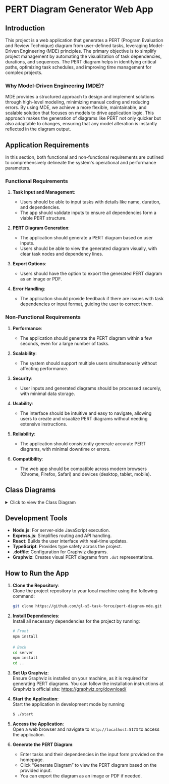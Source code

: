 # PERT Diagram Generator Web App

## Introduction

This project is a web application that generates a PERT (Program Evaluation and Review Technique) diagram from user-defined tasks, leveraging Model-Driven Engineering (MDE) principles. The primary objective is to simplify project management by automating the visualization of task dependencies, durations, and sequences. The PERT diagram helps in identifying critical paths, optimizing task schedules, and improving time management for complex projects.

### Why Model-Driven Engineering (MDE)?

MDE provides a structured approach to design and implement solutions through high-level modeling, minimizing manual coding and reducing errors. By using MDE, we achieve a more flexible, maintainable, and scalable solution that focuses on models to drive application logic. This approach makes the generation of diagrams like PERT not only quicker but also adaptable to changes, ensuring that any model alteration is instantly reflected in the diagram output.

## Application Requirements

In this section, both functional and non-functional requirements are outlined to comprehensively delineate the system's operational and performance parameters.

### Functional Requirements

1. **Task Input and Management**:

   - Users should be able to input tasks with details like name, duration, and dependencies.
   - The app should validate inputs to ensure all dependencies form a viable PERT structure.

2. **PERT Diagram Generation**:

   - The application should generate a PERT diagram based on user inputs.
   - Users should be able to view the generated diagram visually, with clear task nodes and dependency lines.

3. **Export Options**:

   - Users should have the option to export the generated PERT diagram as an image or PDF.

4. **Error Handling**:
   - The application should provide feedback if there are issues with task dependencies or input format, guiding the user to correct them.

### Non-Functional Requirements

1. **Performance**:

   - The application should generate the PERT diagram within a few seconds, even for a large number of tasks.

2. **Scalability**:

   - The system should support multiple users simultaneously without affecting performance.

3. **Security**:

   - User inputs and generated diagrams should be processed securely, with minimal data storage.

4. **Usability**:

   - The interface should be intuitive and easy to navigate, allowing users to create and visualize PERT diagrams without needing extensive instructions.

5. **Reliability**:

   - The application should consistently generate accurate PERT diagrams, with minimal downtime or errors.

6. **Compatibility**:
   - The web app should be compatible across modern browsers (Chrome, Firefox, Safari) and devices (desktop, tablet, mobile).

## Class Diagrams

<details>
<summary>Click to view the Class Diagram</summary>

<div align=center>
<img src="out/uml/MMM-CD/Metametamodel.svg">
Meta-metamodel
</div>
<br>

<div align=center>
<img src="out/uml/MM-CD/Metamodel.svg">
Metamodel
</div>
<br>

<div align=center>
<img src="out/uml/class-diagram/CombinedDiagram.svg">
Meta-metamodel & Metamodel
</div>
<br>


</details>

## Development Tools

- **Node.js**: For server-side JavaScript execution.
- **Express.js**: Simplifies routing and API handling.
- **React**: Builds the user interface with real-time updates.
- **TypeScript**: Provides type safety across the project.
- **.dotfile**: Configuration for Graphviz diagrams.
- **Graphviz**: Creates visual PERT diagrams from `.dot` representations.

## How to Run the App

1. **Clone the Repository**:  
   Clone the project repository to your local machine using the following command:

   ```bash
   git clone https://github.com/gl-s5-task-force/pert-diagram-mde.git
   ```

2. **Install Dependencies**:  
   Install all necessary dependencies for the project by running:

   ```bash
   # Front
   npm install

   # Back
   cd server
   npm install
   cd ..
   ```

3. **Set Up Graphviz**:  
   Ensure Graphviz is installed on your machine, as it is required for generating PERT diagrams. You can follow the installation instructions at Graphviz's official site: https://graphviz.org/download/

4. **Start the Application**:  
   Start the application in development mode by running 
   ```bash 
   $ ./start
   ```

5. **Access the Application**:  
   Open a web browser and navigate to `http://localhost:5173` to access the application.

6. **Generate the PERT Diagram**:
   - Enter tasks and their dependencies in the input form provided on the homepage.
   - Click “Generate Diagram” to view the PERT diagram based on the provided input.
   - You can export the diagram as an image or PDF if needed.